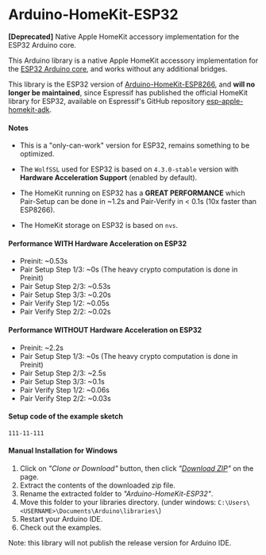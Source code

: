 # Arduino-HomeKit-ESP32
**[Deprecated]** Native Apple HomeKit accessory implementation for the ESP32 Arduino core.

This Arduino library is a native Apple HomeKit accessory implementation for the [ESP32 Arduino core](https://github.com/espressif/arduino-esp32), and works without any additional bridges.

This library is the ESP32 version of [Arduino-HomeKit-ESP8266](https://github.com/Mixiaoxiao/Arduino-HomeKit-ESP8266), and **will no longer be maintained**, since Espressif has published the official HomeKit library for ESP32, available on Espressif's GitHub repository [esp-apple-homekit-adk](https://github.com/espressif/esp-apple-homekit-adk).

#### Notes

* This is a "only-can-work" version for ESP32, remains something to be optimized.

* The `WolfSSL` used for ESP32 is based on `4.3.0-stable` version with **Hardware Acceleration Support** (enabled by default).

* The HomeKit running on ESP32 has a **GREAT PERFORMANCE** which Pair-Setup can be done in ~1.2s and Pair-Verify in < 0.1s (10x faster than ESP8266).

* The HomeKit storage on ESP32 is based on `nvs`.

#### Performance WITH Hardware Acceleration on ESP32

* Preinit: ~0.53s
* Pair Setup Step 1/3: ~0s (The heavy crypto computation is done in Preinit)
* Pair Setup Step 2/3: ~0.53s 
* Pair Setup Step 3/3: ~0.20s 
* Pair Verify Step 1/2: ~0.05s
* Pair Verify Step 2/2: ~0.02s

#### Performance WITHOUT Hardware Acceleration on ESP32

* Preinit: ~2.2s
* Pair Setup Step 1/3: ~0s (The heavy crypto computation is done in Preinit)
* Pair Setup Step 2/3: ~2.5s 
* Pair Setup Step 3/3: ~0.1s 
* Pair Verify Step 1/2: ~0.06s
* Pair Verify Step 2/2: ~0.03s

#### Setup code of the example sketch

``111-11-111``

#### Manual Installation for Windows

1. Click on _"Clone or Download"_ button, then click _"[Download ZIP](https://github.com/Mixiaoxiao/Arduino-HomeKit-ESP32/archive/master.zip)"_ on the page.
1. Extract the contents of the downloaded zip file.
1. Rename the extracted folder to _"Arduino-HomeKit-ESP32"_.
1. Move this folder to your libraries directory. (under windows: `C:\Users\<USERNAME>\Documents\Arduino\libraries\`)
1. Restart your Arduino IDE.
1. Check out the examples.

Note: this library will not publish the release version for Arduino IDE. 